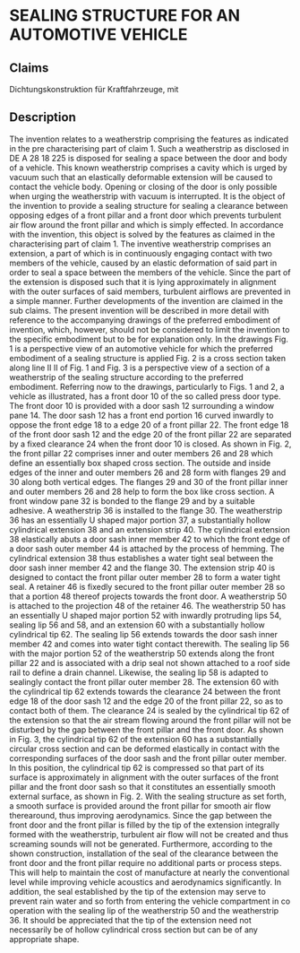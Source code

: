 # SEALING STRUCTURE FOR AN AUTOMOTIVE VEHICLE

## Claims
Dichtungskonstruktion für Kraftfahrzeuge, mit

## Description
The invention relates to a weatherstrip comprising the features as indicated in the pre characterising part of claim 1. Such a weatherstrip as disclosed in DE A 28 18 225 is disposed for sealing a space between the door and body of a vehicle. This known weatherstrip comprises a cavity which is urged by vacuum such that an elastically deformable extension will be caused to contact the vehicle body. Opening or closing of the door is only possible when urging the weatherstrip with vacuum is interrupted. It is the object of the invention to provide a sealing structure for sealing a clearance between opposing edges of a front pillar and a front door which prevents turbulent air flow around the front pillar and which is simply effected. In accordance with the invention, this object is solved by the features as claimed in the characterising part of claim 1. The inventive weatherstrip comprises an extension, a part of which is in continuously engaging contact with two members of the vehicle, caused by an elastic deformation of said part in order to seal a space between the members of the vehicle. Since the part of the extension is disposed such that it is lying approximately in alignment with the outer surfaces of said members, turbulent airflows are prevented in a simple manner. Further developments of the invention are claimed in the sub claims. The present invention will be described in more detail with reference to the accompanying drawings of the preferred embodiment of invention, which, however, should not be considered to limit the invention to the specific embodiment but to be for explanation only. In the drawings Fig. 1 is a perspective view of an automotive vehicle for which the preferred embodiment of a sealing structure is applied Fig. 2 is a cross section taken along line II II of Fig. 1 and Fig. 3 is a perspective view of a section of a weatherstrip of the sealing structure according to the preferred embodiment. Referring now to the drawings, particularly to Figs. 1 and 2, a vehicle as illustrated, has a front door 10 of the so called press door type. The front door 10 is provided with a door sash 12 surrounding a window pane 14. The door sash 12 has a front end portion 16 curved inwardly to oppose the front edge 18 to a edge 20 of a front pillar 22. The front edge 18 of the front door sash 12 and the edge 20 of the front pillar 22 are separated by a fixed clearance 24 when the front door 10 is closed. As shown in Fig. 2, the front pillar 22 comprises inner and outer members 26 and 28 which define an essentially box shaped cross section. The outside and inside edges of the inner and outer members 26 and 28 form with flanges 29 and 30 along both vertical edges. The flanges 29 and 30 of the front pillar inner and outer members 26 and 28 help to form the box like cross section. A front window pane 32 is bonded to the flange 29 and by a suitable adhesive. A weatherstrip 36 is installed to the flange 30. The weatherstrip 36 has an essentially U shaped major portion 37, a substantially hollow cylindrical extension 38 and an extension strip 40. The cylindrical extension 38 elastically abuts a door sash inner member 42 to which the front edge of a door sash outer member 44 is attached by the process of hemming. The cylindrical extension 38 thus establishes a water tight seal between the door sash inner member 42 and the flange 30. The extension strip 40 is designed to contact the front pillar outer member 28 to form a water tight seal. A retainer 46 is fixedly secured to the front pillar outer member 28 so that a portion 48 thereof projects towards the front door. A weatherstrip 50 is attached to the projection 48 of the retainer 46. The weatherstrip 50 has an essentially U shaped major portion 52 with inwardly protruding lips 54, sealing lip 56 and 58, and an extension 60 with a substantially hollow cylindrical tip 62. The sealing lip 56 extends towards the door sash inner member 42 and comes into water tight contact therewith. The sealing lip 56 with the major portion 52 of the weatherstrip 50 extends along the front pillar 22 and is associated with a drip seal not shown attached to a roof side rail to define a drain channel. Likewise, the sealing lip 58 is adapted to sealingly contact the front pillar outer member 28. The extension 60 with the cylindrical tip 62 extends towards the clearance 24 between the front edge 18 of the door sash 12 and the edge 20 of the front pillar 22, so as to contact both of them. The clearance 24 is sealed by the cylindrical tip 62 of the extension so that the air stream flowing around the front pillar will not be disturbed by the gap between the front pillar and the front door. As shown in Fig. 3, the cylindrical tip 62 of the extension 60 has a substantially circular cross section and can be deformed elastically in contact with the corresponding surfaces of the door sash and the front pillar outer member. In this position, the cylindrical tip 62 is compressed so that part of its surface is approximately in alignment with the outer surfaces of the front pillar and the front door sash so that it constitutes an essentially smooth external surface, as shown in Fig. 2. With the sealing structure as set forth, a smooth surface is provided around the front pillar for smooth air flow therearound, thus improving aerodynamics. Since the gap between the front door and the front pillar is filled by the tip of the extension integrally formed with the weatherstrip, turbulent air flow will not be created and thus screaming sounds will not be generated. Furthermore, according to the shown construction, installation of the seal of the clearance between the front door and the front pillar require no additional parts or process steps. This will help to maintain the cost of manufacture at nearly the conventional level while improving vehicle acoustics and aerodynamics significantly. In addition, the seal established by the tip of the extension may serve to prevent rain water and so forth from entering the vehicle compartment in co operation with the sealing lip of the weatherstrip 50 and the weatherstrip 36. It should be appreciated that the tip of the extension need not necessarily be of hollow cylindrical cross section but can be of any appropriate shape.